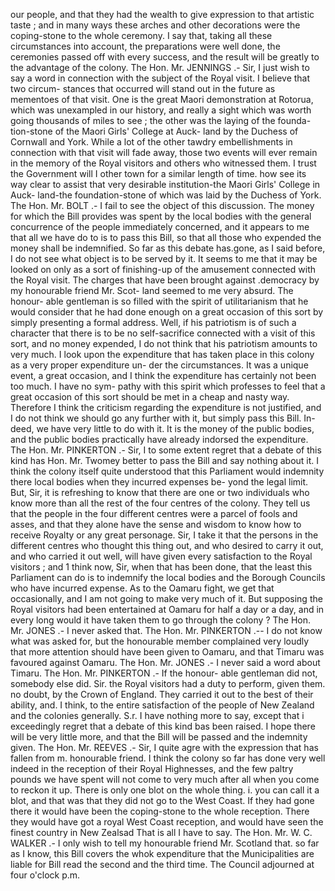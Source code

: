 our people, and that they had the wealth to give expression to that artistic taste ; and in many ways these arches and other decorations were the coping-stone to the whole ceremony. I say that, taking all these circumstances into account, the preparations were well done, the ceremonies passed off with every success, and the result will be greatly to the advantage of the colony. The Hon. Mr. JENNINGS .- Sir, I just wish to say a word in connection with the subject of the Royal visit. I believe that two circum- stances that occurred will stand out in the future as mementoes of that visit. One is the great Maori demonstration at Rotorua, which was unexampled in our history, and really a sight which was worth going thousands of miles to see ; the other was the laying of the founda- tion-stone of the Maori Girls' College at Auck- land by the Duchess of Cornwall and York. While a lot of the other tawdry embellishments in connection with that visit will fade away, those two events will ever remain in the memory of the Royal visitors and others who witnessed them. I trust the Government will I other town for a similar length of time. how see its way clear to assist that very desirable institution-the Maori Girls' College in Auck- land-the foundation-stone of which was laid by the Duchess of York. The Hon. Mr. BOLT .- I fail to see the object of this discussion. The money for which the Bill provides was spent by the local bodies with the general concurrence of the people immediately concerned, and it appears to me that all we have do to is to pass this Bill, so that all those who expended the money shall be indemnified. So far as this debate has.gone, as I said before, I do not see what object is to be served by it. It seems to me that it may be looked on only as a sort of finishing-up of the amusement connected with the Royal visit. The charges that have been brought against .democracy by my honourable friend Mr. Scot- land seemed to me very absurd. The honour- able gentleman is so filled with the spirit of utilitarianism that he would consider that he had done enough on a great occasion of this sort by simply presenting a formal address. Well, if his patriotism is of such a character that there is to be no self-sacrifice connected with a visit of this sort, and no money expended, I do not think that his patriotism amounts to very much. I look upon the expenditure that has taken place in this colony as a very proper expenditure un- der the circumstances. It was a unique event, a great occasion, and I think the expenditure has certainly not been too much. I have no sym- pathy with this spirit which professes to feel that a great occasion of this sort should be met in a cheap and nasty way. Therefore I think the criticism regarding the expenditure is not justified, and I do not think we should go any further with it, but simply pass this Bill. In- deed, we have very little to do with it. It is the money of the public bodies, and the public bodies practically have already indorsed the expenditure. The Hon. Mr. PINKERTON .- Sir, I to some extent regret that a debate of this kind has Hon. Mr. Twomey better to pass the Bill and say nothing about it. I think the colony itself quite understood that this Parliament would indemnity there local bodies when they incurred expenses be- yond the legal limit. But, Sir, it is refreshing to know that there are one or two individuals who know more than all the rest of the four centres of the colony. They tell us that the people in the four different centres were a parcel of fools and asses, and that they alone have the sense and wisdom to know how to receive Royalty or any great personage. Sir, I take it that the persons in the different centres who thought this thing out, and who desired to carry it out, and who carried it out well, will have given every satisfaction to the Royal visitors ; and 1 think now, Sir, when that has been done, that the least this Parliament can do is to indemnify the local bodies and the Borough Councils who have incurred expense. As to the Oamaru fight, we get that occasionally, and I am not going to make very much of it. But supposing the Royal visitors had been entertained at Oamaru for half a day or a day, and in every long would it have taken them to go through the colony ? The Hon. Mr. JONES .- I never asked that. The Hon. Mr. PINKERTON .-- I do not know what was asked for, but the honourable member complained very loudly that more attention should have been given to Oamaru, and that Timaru was favoured against Oamaru. The Hon. Mr. JONES .- I never said a word about Timaru. The Hon. Mr. PINKERTON .- If the honour- able gentleman did not, somebody else did. Sir. the Royal visitors had a duty to perform, given them. no doubt, by the Crown of England. They carried it out to the best of their ability, and. I think, to the entire satisfaction of the people of New Zealand and the colonies generally. S.r. I have nothing more to say, except that i exceedingly regret that a debate of this kind bas been raised. I hope there will be very little more, and that the Bill will be passed and the indemnity given. The Hon. Mr. REEVES .- Sir, I quite agre with the expression that has fallen from m. honourable friend. I think the colony so far has done very well indeed in the reception of their Royal Highnesses, and the few paltry pounds we have spent will not come to very much after all when you come to reckon it up. There is only one blot on the whole thing. i. you can call it a blot, and that was that they did not go to the West Coast. If they had gone there it would have been the coping-stone to the whole reception. There they would have got a royal West Coast reception, and would have seen the finest country in New Zealsad That is all I have to say. The Hon. Mr. W. C. WALKER .- I only wish to tell my honourable friend Mr. Scotland that. so far as I know, this Bill covers the whok expenditure that the Municipalities are liable for Bill read the second and the third time. The Council adjourned at four o'clock p.m. 